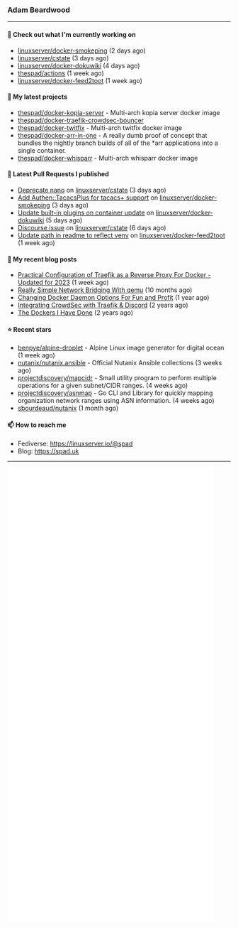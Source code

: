 ### Adam Beardwood
---
#### 👷 Check out what I'm currently working on

- [linuxserver/docker-smokeping](https://github.com/linuxserver/docker-smokeping) (2 days ago)
- [linuxserver/cstate](https://github.com/linuxserver/cstate) (3 days ago)
- [linuxserver/docker-dokuwiki](https://github.com/linuxserver/docker-dokuwiki) (4 days ago)
- [thespad/actions](https://github.com/thespad/actions) (1 week ago)
- [linuxserver/docker-feed2toot](https://github.com/linuxserver/docker-feed2toot) (1 week ago)

#### 🌱 My latest projects

- [thespad/docker-kopia-server](https://github.com/thespad/docker-kopia-server) - Multi-arch kopia server docker image 
- [thespad/docker-traefik-crowdsec-bouncer](https://github.com/thespad/docker-traefik-crowdsec-bouncer)
- [thespad/docker-twitfix](https://github.com/thespad/docker-twitfix) - Multi-arch twitfix docker image
- [thespad/docker-arr-in-one](https://github.com/thespad/docker-arr-in-one) - A really dumb proof of concept that bundles the nightly branch builds of all of the *arr applications into a single container.
- [thespad/docker-whisparr](https://github.com/thespad/docker-whisparr) - Multi-arch whisparr docker image

#### 🔨 Latest Pull Requests I published

- [Deprecate nano](https://github.com/linuxserver/cstate/pull/169) on [linuxserver/cstate](https://github.com/linuxserver/cstate) (3 days ago)
- [Add Authen::TacacsPlus for tacacs&#43; support](https://github.com/linuxserver/docker-smokeping/pull/157) on [linuxserver/docker-smokeping](https://github.com/linuxserver/docker-smokeping) (3 days ago)
- [Update built-in plugins on container update](https://github.com/linuxserver/docker-dokuwiki/pull/65) on [linuxserver/docker-dokuwiki](https://github.com/linuxserver/docker-dokuwiki) (5 days ago)
- [Discourse issue](https://github.com/linuxserver/cstate/pull/168) on [linuxserver/cstate](https://github.com/linuxserver/cstate) (6 days ago)
- [Update path in readme to reflect venv](https://github.com/linuxserver/docker-feed2toot/pull/12) on [linuxserver/docker-feed2toot](https://github.com/linuxserver/docker-feed2toot) (1 week ago)

#### 📜 My recent blog posts

- [Practical Configuration of Traefik as a Reverse Proxy For Docker - Updated for 2023](https://spad.uk/practical-configuration-of-traefik-as-a-reverse-proxy-for-docker-updated-for-2023/) (1 week ago)
- [Really Simple Network Bridging With qemu](https://spad.uk/really-simple-network-bridging-with-qemu/) (10 months ago)
- [Changing Docker Daemon Options For Fun and Profit](https://spad.uk/changing-docker-daemon-options-for-fun-and-profit/) (1 year ago)
- [Integrating CrowdSec with Traefik &amp; Discord](https://spad.uk/integrating-crowdsec-with-traefik-discord/) (2 years ago)
- [The Dockers I Have Done](https://spad.uk/the-dockers-ive-done/) (2 years ago)

#### ⭐ Recent stars

- [benpye/alpine-droplet](https://github.com/benpye/alpine-droplet) - Alpine Linux image generator for digital ocean (1 week ago)
- [nutanix/nutanix.ansible](https://github.com/nutanix/nutanix.ansible) - Official Nutanix Ansible collections (3 weeks ago)
- [projectdiscovery/mapcidr](https://github.com/projectdiscovery/mapcidr) - Small utility program to perform multiple operations for a given subnet/CIDR ranges. (4 weeks ago)
- [projectdiscovery/asnmap](https://github.com/projectdiscovery/asnmap) - Go CLI and Library for quickly mapping organization network ranges using ASN information. (4 weeks ago)
- [sbourdeaud/nutanix](https://github.com/sbourdeaud/nutanix) (1 month ago)

#### 📫 How to reach me
- Fediverse: https://linuxserver.io/@spad
- Blog: https://spad.uk
---
<img src="https://raw.githubusercontent.com/thespad/thespad/main/github-metrics.svg">
